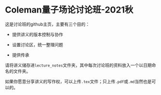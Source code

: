 # Coleman量子场论讨论班-2021秋

这是讨论班的github主页，主要有三个目的：

+ 提供讲义的版本控制与协作

+ 设置讨论区，统一整理问题
+ 提供传承

请将讲义储存进``lecture_notes``文件夹，其中每次讨论班的资料放入一个以日期命名的文件夹。

如果你愿意分享讲义的写作权，可以上传``.tex``文件；只上传``.pdf``或``.md``当然也是可以的。